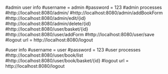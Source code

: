 #admin user info
#username = admin
#password = 123
#admin processes
#http://localhost:8080/admin/
#http://localhost:8080/admin/addBookForm
#http://localhost:8080/admin/edit/{id}
#http://localhost:8080/admin/delete/{id}
#http://localhost:8080/user/basket/{id}
#http://localhost:8080/user/addForm
#http://localhost:8080/user/save
#logout url = http://localhost:8080/logout

#user info
#username = user
#password = 123
#user processes
#http://localhost:8080/user/book/list
#http://localhost:8080/user/book/basket/{id}
#logout url = http://localhost:8080/logout